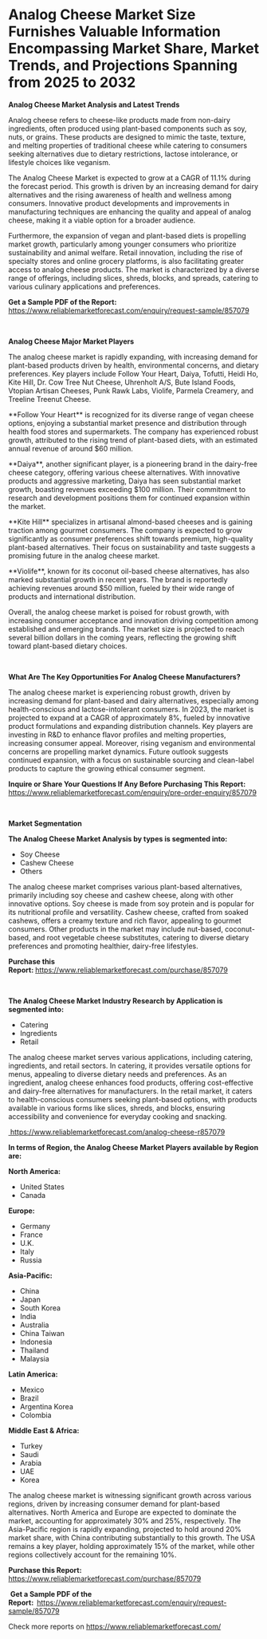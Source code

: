 <p><h1>Analog Cheese Market Size Furnishes Valuable Information Encompassing Market Share, Market Trends, and Projections Spanning from 2025 to 2032</h1></p><p><strong>Analog Cheese Market Analysis and Latest Trends</strong></p>
<p><p>Analog cheese refers to cheese-like products made from non-dairy ingredients, often produced using plant-based components such as soy, nuts, or grains. These products are designed to mimic the taste, texture, and melting properties of traditional cheese while catering to consumers seeking alternatives due to dietary restrictions, lactose intolerance, or lifestyle choices like veganism.</p><p>The Analog Cheese Market is expected to grow at a CAGR of 11.1% during the forecast period. This growth is driven by an increasing demand for dairy alternatives and the rising awareness of health and wellness among consumers. Innovative product developments and improvements in manufacturing techniques are enhancing the quality and appeal of analog cheese, making it a viable option for a broader audience. </p><p>Furthermore, the expansion of vegan and plant-based diets is propelling market growth, particularly among younger consumers who prioritize sustainability and animal welfare. Retail innovation, including the rise of specialty stores and online grocery platforms, is also facilitating greater access to analog cheese products. The market is characterized by a diverse range of offerings, including slices, shreds, blocks, and spreads, catering to various culinary applications and preferences.</p></p>
<p><strong>Get a Sample PDF of the Report:&nbsp;</strong> <a href="https://www.reliablemarketforecast.com/enquiry/request-sample/857079?utm_campaign=2750&utm_medium=2&utm_source=Github&utm_content=ia&utm_term=07042025&utm_id=analog-cheese">https://www.reliablemarketforecast.com/enquiry/request-sample/857079</a></p>
<p>&nbsp;</p>
<p><strong>Analog Cheese Major Market Players</strong></p>
<p><p>The analog cheese market is rapidly expanding, with increasing demand for plant-based products driven by health, environmental concerns, and dietary preferences. Key players include Follow Your Heart, Daiya, Tofutti, Heidi Ho, Kite Hill, Dr. Cow Tree Nut Cheese, Uhrenholt A/S, Bute Island Foods, Vtopian Artisan Cheeses, Punk Rawk Labs, Violife, Parmela Creamery, and Treeline Treenut Cheese.</p><p>**Follow Your Heart** is recognized for its diverse range of vegan cheese options, enjoying a substantial market presence and distribution through health food stores and supermarkets. The company has experienced robust growth, attributed to the rising trend of plant-based diets, with an estimated annual revenue of around $60 million.</p><p>**Daiya**, another significant player, is a pioneering brand in the dairy-free cheese category, offering various cheese alternatives. With innovative products and aggressive marketing, Daiya has seen substantial market growth, boasting revenues exceeding $100 million. Their commitment to research and development positions them for continued expansion within the market.</p><p>**Kite Hill** specializes in artisanal almond-based cheeses and is gaining traction among gourmet consumers. The company is expected to grow significantly as consumer preferences shift towards premium, high-quality plant-based alternatives. Their focus on sustainability and taste suggests a promising future in the analog cheese market.</p><p>**Violife**, known for its coconut oil-based cheese alternatives, has also marked substantial growth in recent years. The brand is reportedly achieving revenues around $50 million, fueled by their wide range of products and international distribution.</p><p>Overall, the analog cheese market is poised for robust growth, with increasing consumer acceptance and innovation driving competition among established and emerging brands. The market size is projected to reach several billion dollars in the coming years, reflecting the growing shift toward plant-based dietary choices.</p></p>
<p>&nbsp;</p>
<p><strong>What Are The Key Opportunities For Analog Cheese Manufacturers?</strong></p>
<p><p>The analog cheese market is experiencing robust growth, driven by increasing demand for plant-based and dairy alternatives, especially among health-conscious and lactose-intolerant consumers. In 2023, the market is projected to expand at a CAGR of approximately 8%, fueled by innovative product formulations and expanding distribution channels. Key players are investing in R&D to enhance flavor profiles and melting properties, increasing consumer appeal. Moreover, rising veganism and environmental concerns are propelling market dynamics. Future outlook suggests continued expansion, with a focus on sustainable sourcing and clean-label products to capture the growing ethical consumer segment.</p></p>
<p><strong>Inquire or Share Your Questions If Any Before Purchasing This Report:</strong> <a href="https://www.reliablemarketforecast.com/enquiry/pre-order-enquiry/857079?utm_campaign=2750&utm_medium=2&utm_source=Github&utm_content=ia&utm_term=07042025&utm_id=analog-cheese">https://www.reliablemarketforecast.com/enquiry/pre-order-enquiry/857079</a></p>
<p>&nbsp;</p>
<p><strong>Market Segmentation</strong></p>
<p><strong>The Analog Cheese Market Analysis by types is segmented into:</strong></p>
<p><ul><li>Soy Cheese</li><li>Cashew Cheese</li><li>Others</li></ul></p>
<p><p>The analog cheese market comprises various plant-based alternatives, primarily including soy cheese and cashew cheese, along with other innovative options. Soy cheese is made from soy protein and is popular for its nutritional profile and versatility. Cashew cheese, crafted from soaked cashews, offers a creamy texture and rich flavor, appealing to gourmet consumers. Other products in the market may include nut-based, coconut-based, and root vegetable cheese substitutes, catering to diverse dietary preferences and promoting healthier, dairy-free lifestyles.</p></p>
<p><strong>Purchase this Report:&nbsp;</strong><a href="https://www.reliablemarketforecast.com/purchase/857079?utm_campaign=2750&utm_medium=2&utm_source=Github&utm_content=ia&utm_term=07042025&utm_id=analog-cheese">https://www.reliablemarketforecast.com/purchase/857079</a></p>
<p>&nbsp;</p>
<p><strong>The Analog Cheese Market Industry Research by Application is segmented into:</strong></p>
<p><ul><li>Catering</li><li>Ingredients</li><li>Retail</li></ul></p>
<p><p>The analog cheese market serves various applications, including catering, ingredients, and retail sectors. In catering, it provides versatile options for menus, appealing to diverse dietary needs and preferences. As an ingredient, analog cheese enhances food products, offering cost-effective and dairy-free alternatives for manufacturers. In the retail market, it caters to health-conscious consumers seeking plant-based options, with products available in various forms like slices, shreds, and blocks, ensuring accessibility and convenience for everyday cooking and snacking.</p></p>
<p><a href="https://www.reliablemarketforecast.com/analog-cheese-r857079?utm_campaign=2750&utm_medium=2&utm_source=Github&utm_content=ia&utm_term=07042025&utm_id=analog-cheese">&nbsp;https://www.reliablemarketforecast.com/analog-cheese-r857079</a></p>
<p><strong>In terms of Region, the Analog Cheese Market Players available by Region are:</strong></p>
<p>
    <p> <strong> North America: </strong>
        <ul>
            <li>United States</li>
            <li>Canada</li>
        </ul>
        </p> 
    <p> <strong> Europe: </strong>
        <ul>
            <li>Germany</li>
            <li>France</li>
            <li>U.K.</li>
            <li>Italy</li>
            <li>Russia</li>
        </ul>
        </p> 
    <p> <strong> Asia-Pacific: </strong>
        <ul>
            <li>China</li>
            <li>Japan</li>
            <li>South Korea</li>
            <li>India</li>
            <li>Australia</li>
            <li>China Taiwan</li>
            <li>Indonesia</li>
            <li>Thailand</li>
            <li>Malaysia</li>
        </ul>
        </p> 
    <p> <strong> Latin America: </strong>
        <ul>
            <li>Mexico</li>
            <li>Brazil</li>
            <li>Argentina Korea</li>
            <li>Colombia</li>
        </ul>
        </p> 
    <p> <strong> Middle East & Africa: </strong>
        <ul>
            <li>Turkey</li>
            <li>Saudi</li>
            <li>Arabia</li>
            <li>UAE</li>
            <li>Korea</li>
        </ul>
    </p>
    </p>
<p><p>The analog cheese market is witnessing significant growth across various regions, driven by increasing consumer demand for plant-based alternatives. North America and Europe are expected to dominate the market, accounting for approximately 30% and 25%, respectively. The Asia-Pacific region is rapidly expanding, projected to hold around 20% market share, with China contributing substantially to this growth. The USA remains a key player, holding approximately 15% of the market, while other regions collectively account for the remaining 10%.</p></p>
<p><strong>Purchase this Report: </strong><a href="https://www.reliablemarketforecast.com/purchase/857079?utm_campaign=2750&utm_medium=2&utm_source=Github&utm_content=ia&utm_term=07042025&utm_id=analog-cheese">https://www.reliablemarketforecast.com/purchase/857079</a></p>
<p>&nbsp;<strong>Get a Sample PDF of the Report:&nbsp;&nbsp;</strong><a href="https://www.reliablemarketforecast.com/enquiry/request-sample/857079?utm_campaign=2750&utm_medium=2&utm_source=Github&utm_content=ia&utm_term=07042025&utm_id=analog-cheese">https://www.reliablemarketforecast.com/enquiry/request-sample/857079</a></p>
<p><strong></strong></p>
<p>Check more reports on <a href="https://www.reliablemarketforecast.com/?utm_campaign=2750&utm_medium=2&utm_source=Github&utm_content=ia&utm_term=07042025&utm_id=analog-cheese">https://www.reliablemarketforecast.com/</a></p>